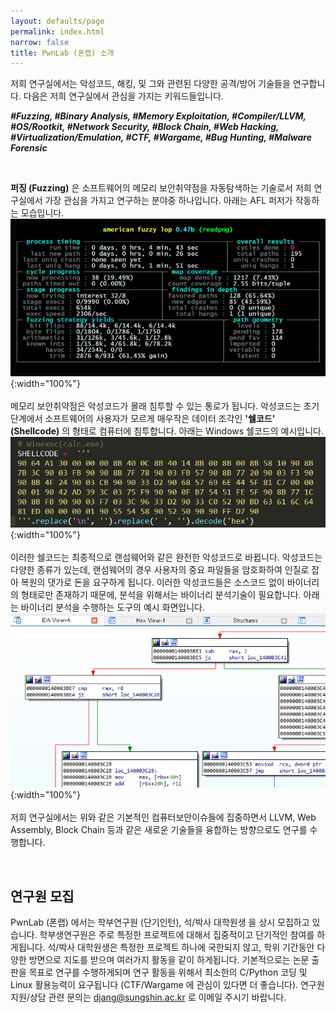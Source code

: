 ```yaml
---
layout: defaults/page
permalink: index.html
narrow: false
title: PwnLab (폰랩) 소개
---
```


저희 연구실에서는 악성코드, 해킹, 및 그와 관련된 다양한 공격/방어 기술들을 연구합니다. 다음은 저희 연구실에서 관심을 가지는 키워드들입니다.

***#Fuzzing, #Binary Analysis, #Memory Exploitation, #Compiler/LLVM, #OS/Rootkit, #Network Security, #Block Chain, #Web Hacking, #Virtualization/Emulation, #CTF, #Wargame, #Bug Hunting, #Malware Forensic***

<br>

**퍼징 (Fuzzing)** 은 소프트웨어의 메모리 보안취약점을 자동탐색하는 기술로서 저희 연구실에서 가장 관심을 가지고 연구하는 분야중 하나입니다. 아래는 AFL 퍼저가 작동하는 모습입니다.<br>
![](./afl_screen.png){:width="100%"}
<br><br>
메모리 보안취약점은 악성코드가 몰래 침투할 수 있는 통로가 됩니다. 악성코드는 초기단계에서 소프트웨어의 사용자가 모르게 매우작은 데이터 조각인 **'쉘코드' (Shellcode)** 의 형태로 컴퓨터에 침투합니다. 아래는 Windows 쉘코드의 예시입니다.<br>
![](./shellcode.png){:width="100%"}
<br><br>
이러한 쉘코드는 최종적으로 랜섬웨어와 같은 완전한 악성코드로 바뀝니다. 악성코드는 다양한 종류가 있는데, 랜섬웨어의 경우 사용자의 중요 파일들을 암호화하여 인질로 잡아 복원의 댓가로 돈을 요구하게 됩니다. 이러한 악성코드들은 소스코드 없이 바이너리의 형태로만 존재하기 때문에, 분석을 위해서는 바이너리 분석기술이 필요합니다. 아래는 바이너리 분석을 수행하는 도구의 예시 화면입니다.<br>
![](./ida.png){:width="100%"}
<br><br>
저희 연구실에서는 위와 같은 기본적인 컴퓨터보안이슈들에 집중하면서 LLVM, Web Assembly, Block Chain 등과 같은 새로운 기술들을 융합하는 방향으로도 연구를 수행합니다.

 <br>

## 연구원 모집

PwnLab (폰랩) 에서는 학부연구원 (단기인턴), 석/박사 대학원생 을 상시 모집하고 있습니다.
학부생연구원은 주로 특정한 프로젝트에 대해서 집중적이고 단기적인 참여를 하게됩니다.
석/박사 대학원생은 특정한 프로젝트 하나에 국한되지 않고, 학위 기간동안 다양한 방면으로 지도를 받으며 여러가지 활동을 같이 하게됩니다. 기본적으로는 논문 출판을 목표로 연구를 수행하게되며 연구 활동을 위해서 최소한의 C/Python 코딩 및 Linux 활용능력이 요구됩니다 (CTF/Wargame 에 관심이 있다면 더 좋습니다). 연구원 지원/상담 관련 문의는 djang@sungshin.ac.kr 로 이메일 주시기 바랍니다.



